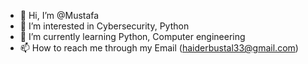 - 👋 Hi, I’m @Mustafa
- 👀 I’m interested in Cybersecurity, Python
- 🌱 I’m currently learning Python, Computer engineering
- 📫 How to reach me through my Email (haiderbustal33@gmail.com)
